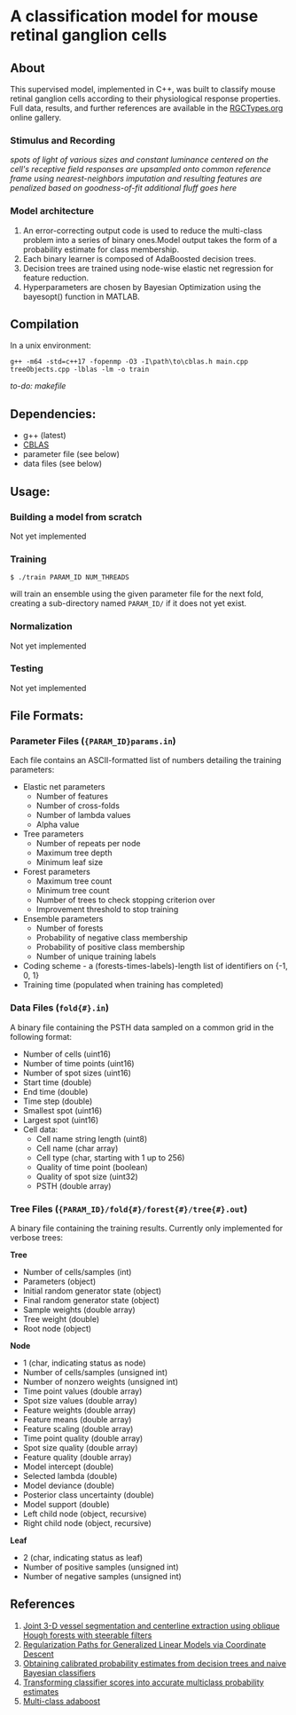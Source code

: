 # A classification model for mouse retinal ganglion cells
## About
This supervised model, implemented in C++, was built to classify mouse retinal ganglion cells according to their physiological response properties. Full data, results, and further references are available in the [RGCTypes.org](http://rgctypes.org) online gallery.

### Stimulus and Recording
*spots of light of various sizes and constant luminance centered on the cell's receptive field*
*responses are upsampled onto common reference frame using nearest-neighbors imputation and resulting features are penalized based on goodness-of-fit*
*additional fluff goes here*

### Model architecture
1. An error-correcting output code is used to reduce the multi-class problem into a series of binary ones.Model output takes the form of a probability estimate for class membership.
2. Each binary learner is composed of AdaBoosted decision trees.
3. Decision trees are trained using node-wise elastic net regression for feature reduction.
4. Hyperparameters are chosen by Bayesian Optimization using the bayesopt() function in MATLAB.

## Compilation
In a unix environment:
```
g++ -m64 -std=c++17 -fopenmp -O3 -I\path\to\cblas.h main.cpp treeObjects.cpp -lblas -lm -o train
```
*to-do: makefile*

## Dependencies:
- g++ (latest)
- [CBLAS](https://askubuntu.com/a/853516)
- parameter file (see below)
- data files (see below)

## Usage:
### Building a model from scratch
Not yet implemented

### Training
```
$ ./train PARAM_ID NUM_THREADS
```
will train an ensemble using the given parameter file for the next fold, creating a sub-directory named `PARAM_ID/` if it does not yet exist.

### Normalization
Not yet implemented

### Testing
Not yet implemented

## File Formats:
### Parameter Files (`{PARAM_ID}params.in`)
Each file contains an ASCII-formatted list of numbers detailing the training parameters:
- Elastic net parameters
  - Number of features
  - Number of cross-folds
  - Number of lambda values
  - Alpha value
- Tree parameters
  - Number of repeats per node
  - Maximum tree depth
  - Minimum leaf size
- Forest parameters
  - Maximum tree count
  - Minimum tree count
  - Number of trees to check stopping criterion over
  - Improvement threshold to stop training 
- Ensemble parameters
  - Number of forests
  - Probability of negative class membership
  - Probability of positive class membership
  - Number of unique training labels
- Coding scheme - a (forests-times-labels)-length list of identifiers on {-1, 0, 1}
- Training time (populated when training has completed)

### Data Files (`fold{#}.in`)
A binary file containing the PSTH data sampled on a common grid in the following format:
- Number of cells (uint16)
- Number of time points (uint16)
- Number of spot sizes (uint16)
- Start time (double)
- End time (double)
- Time step (double)
- Smallest spot (uint16)
- Largest spot (uint16)
- Cell data:
  - Cell name string length (uint8)
  - Cell name (char array)
  - Cell type (char, starting with 1 up to 256)
  - Quality of time point (boolean)
  - Quality of spot size (uint32)
  - PSTH (double array)

### Tree Files (`{PARAM_ID}/fold{#}/forest{#}/tree{#}.out`)
A binary file containing the training results. Currently only implemented for verbose trees:

**Tree**
- Number of cells/samples (int)
- Parameters (object)
- Initial random generator state (object)
- Final random generator state (object)
- Sample weights (double array)
- Tree weight (double)
- Root node (object)

**Node**
- 1 (char, indicating status as node)
- Number of cells/samples (unsigned int)
- Number of nonzero weights (unsigned int)
- Time point values (double array)
- Spot size values (double array)
- Feature weights (double array)
- Feature means (double array)
- Feature scaling (double array)
- Time point quality (double array)
- Spot size quality (double array)
- Feature quality (double array)
- Model intercept (double)
- Selected lambda (double)
- Model deviance (double)
- Posterior class uncertainty (double)
- Model support (double)
- Left child node (object, recursive)
- Right child node (object, recursive)

**Leaf**
- 2 (char, indicating status as leaf)
- Number of positive samples (unsigned int)
- Number of negative samples (unsigned int)

## References
1. [Joint 3-D vessel segmentation and centerline extraction using oblique Hough forests with steerable filters](https://pubmed.ncbi.nlm.nih.gov/25461339/)
2. [Regularization Paths for Generalized Linear Models via Coordinate Descent](https://pubmed.ncbi.nlm.nih.gov/20808728/)
3. [Obtaining calibrated probability estimates from decision trees and naive Bayesian classifiers](https://scholar.google.com/scholar?q=Zadrozny%2C%20B.%2C%20Elkan%2C%20C.%3A%20Obtaining%20calibrated%20probability%20estimates%20from%20decision%20trees%20and%20naive%20bayesian%20classifiers.%20In%3A%20ICML%20proceedings%2C%20pp.%20609%E2%80%93616%20%282000%29)
4. [Transforming classifier scores into accurate multiclass probability estimates](https://scholar.google.com/scholar?q=Transforming+classifier+scores+into+accurate+multiclass+probability+estimates+B+Zadrozny,+C+Elkan&hl=en&as_sdt=0&as_vis=1&oi=scholart)
5. [Multi-class adaboost](https://scholar.google.com/scholar?hl=en&as_sdt=0%2C14&as_vis=1&q=Multi-class+adaboost+T+Hastie%2C+S+Rosset%2C+J+Zhu%2C+H+Zou+&btnG=)